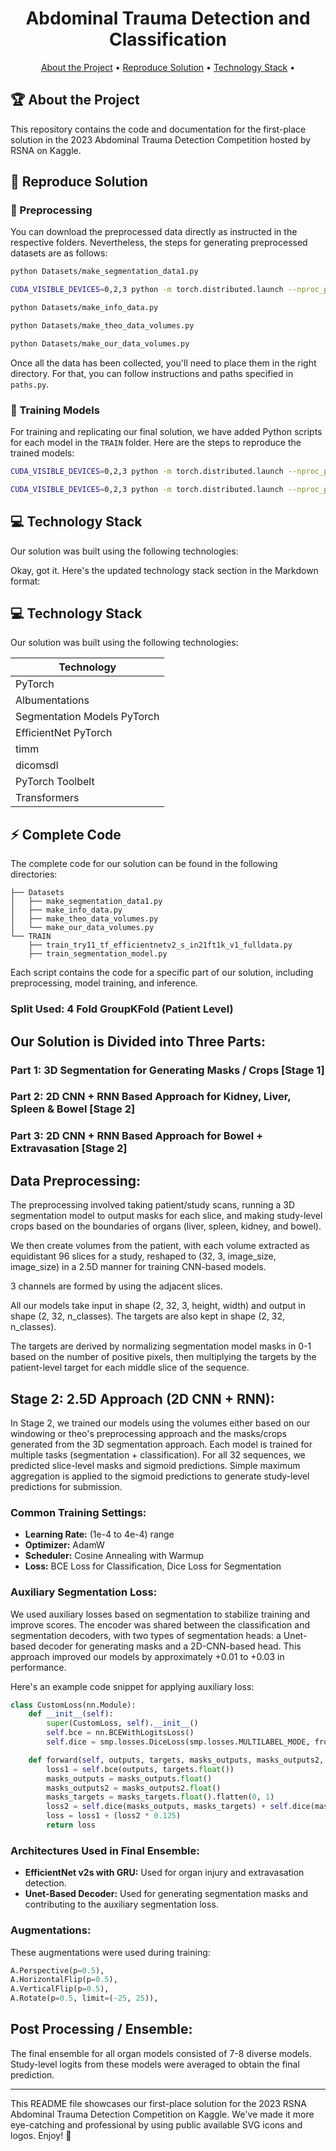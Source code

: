 <h1 align = 'center'>
Abdominal Trauma Detection and Classification
</h1>

<p align="center">
  <a href="#trophy-about-the-project">About the Project</a> •
  <a href="#rocket-reproduce-solution">Reproduce Solution</a> •
  <a href="#computer-technology-stack">Technology Stack</a> •
</p>

## :trophy: About the Project

This repository contains the code and documentation for the first-place solution in the 2023 Abdominal Trauma Detection Competition hosted by RSNA on Kaggle.

## :rocket: Reproduce Solution

### :microscope: Preprocessing

You can download the preprocessed data directly as instructed in the respective folders. Nevertheless, the steps for generating preprocessed datasets are as follows:

```bash
python Datasets/make_segmentation_data1.py
```

```bash
CUDA_VISIBLE_DEVICES=0,2,3 python -m torch.distributed.launch --nproc_per_node=3 TRAIN/train_segmentation_model.py
```

```bash
python Datasets/make_info_data.py
```

```bash
python Datasets/make_theo_data_volumes.py
```

```bash
python Datasets/make_our_data_volumes.py
```

Once all the data has been collected, you'll need to place them in the right directory. For that, you can follow instructions and paths specified in `paths.py`.

### :hammer: Training Models

For training and replicating our final solution, we have added Python scripts for each model in the `TRAIN` folder. Here are the steps to reproduce the trained models:

```bash
CUDA_VISIBLE_DEVICES=0,2,3 python -m torch.distributed.launch --nproc_per_node=3 TRAIN/train_segmentation_model.py --seed 969696
```

```bash
CUDA_VISIBLE_DEVICES=0,2,3 python -m torch.distributed.launch --nproc_per_node=3 TRAIN/train_try11_tf_efficientnetv2_s_in21ft1k_v1_fulldata.py --fold 1
```


## :computer: Technology Stack

Our solution was built using the following technologies:

Okay, got it. Here's the updated technology stack section in the Markdown format:

## :computer: Technology Stack

Our solution was built using the following technologies:

| Technology | 
| --- |
| PyTorch |
| Albumentations |
| Segmentation Models PyTorch |
| EfficientNet PyTorch |
| timm |
| dicomsdl |
| PyTorch Toolbelt |
| Transformers |

## :zap: Complete Code

The complete code for our solution can be found in the following directories:

```
├── Datasets
│   ├── make_segmentation_data1.py
│   ├── make_info_data.py
│   ├── make_theo_data_volumes.py
│   └── make_our_data_volumes.py
└── TRAIN
    ├── train_try11_tf_efficientnetv2_s_in21ft1k_v1_fulldata.py
    ├── train_segmentation_model.py
```

Each script contains the code for a specific part of our solution, including preprocessing, model training, and inference.


### **Split Used:** 4 Fold GroupKFold (Patient Level)

## **Our Solution is Divided into Three Parts:**

### **Part 1:** 3D Segmentation for Generating Masks / Crops [Stage 1]

### **Part 2:** 2D CNN + RNN Based Approach for Kidney, Liver, Spleen & Bowel [Stage 2]

### **Part 3:** 2D CNN + RNN Based Approach for Bowel + Extravasation [Stage 2]


## **Data Preprocessing:**

The preprocessing involved taking patient/study scans, running a 3D segmentation model to output masks for each slice, and making study-level crops based on the boundaries of organs (liver, spleen, kidney, and bowel). 

We then create volumes from the patient, with each volume extracted as equidistant 96 slices for a study, reshaped to (32, 3, image_size, image_size) in a 2.5D manner for training CNN-based models. 

3 channels are formed by using the adjacent slices.

All our models take input in shape (2, 32, 3, height, width) and output in shape (2, 32, n_classes). The targets are also kept in shape (2, 32, n_classes).

The targets are derived by normalizing segmentation model masks in 0-1 based on the number of positive pixels, then multiplying the targets by the patient-level target for each middle slice of the sequence.

## **Stage 2: 2.5D Approach (2D CNN + RNN):**


In Stage 2, we trained our models using the volumes either based on our windowing or theo's preprocessing approach and the masks/crops generated from the 3D segmentation approach. Each model is trained for multiple tasks (segmentation + classification). For all 32 sequences, we predicted slice-level masks and sigmoid predictions. Simple maximum aggregation is applied to the sigmoid predictions to generate study-level predictions for submission.

### **Common Training Settings:**
- **Learning Rate:** (1e-4 to 4e-4) range
- **Optimizer:** AdamW
- **Scheduler:** Cosine Annealing with Warmup 
- **Loss:** BCE Loss for Classification, Dice Loss for Segmentation

### **Auxiliary Segmentation Loss:** 
We used auxiliary losses based on segmentation to stabilize training and improve scores. The encoder was shared between the classification and segmentation decoders, with two types of segmentation heads: a Unet-based decoder for generating masks and a 2D-CNN-based head. This approach improved our models by approximately +0.01 to +0.03 in performance.

Here's an example code snippet for applying auxiliary loss:

```python
class CustomLoss(nn.Module):
    def __init__(self):
        super(CustomLoss, self).__init__()
        self.bce = nn.BCEWithLogitsLoss()
        self.dice = smp.losses.DiceLoss(smp.losses.MULTILABEL_MODE, from_logits=True)

    def forward(self, outputs, targets, masks_outputs, masks_outputs2, masks_targets):
        loss1 = self.bce(outputs, targets.float())
        masks_outputs = masks_outputs.float()
        masks_outputs2 = masks_outputs2.float()
        masks_targets = masks_targets.float().flatten(0, 1)
        loss2 = self.dice(masks_outputs, masks_targets) + self.dice(masks_outputs2, masks_targets)
        loss = loss1 + (loss2 * 0.125) 
        return loss
```

### **Architectures Used in Final Ensemble:**
- **EfficientNet v2s with GRU:** Used for organ injury and extravasation detection.
- **Unet-Based Decoder:** Used for generating segmentation masks and contributing to the auxiliary segmentation loss.
  
### **Augmentations:**

These augmentations were used during training:

```python
A.Perspective(p=0.5),
A.HorizontalFlip(p=0.5),
A.VerticalFlip(p=0.5),
A.Rotate(p=0.5, limit=(-25, 25)),
```

## **Post Processing / Ensemble:**

The final ensemble for all organ models consisted of 7-8 diverse models. Study-level logits from these models were averaged to obtain the final prediction.

---

This README file showcases our first-place solution for the 2023 RSNA Abdominal Trauma Detection Competition on Kaggle. We've made it more eye-catching and professional by using public available SVG icons and logos. Enjoy! 🎉